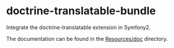 doctrine-translatable-bundle
============================

Integrate the doctrine-translatable extension in Symfony2.

The documentation can be found in the [Resources/doc](Resources/doc) directory.
